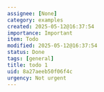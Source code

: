 ```yaml
---
assignee: [None]
category: examples
created: 2025-05-12@16:37:54
importance: Important
item: Todo
modified: 2025-05-12@16:37:54
status: Done
tags: [general]
title: todo 1
uid: 8a27aeeb50f06f4c
urgency: Not urgent
---
```


